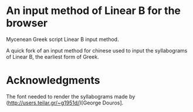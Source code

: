 # An input method of Linear B for the browser
Mycenean Greek script Linear B input method.

A quick fork of an input method for chinese used to input the syllabograms of Linear B, the earliest form of Greek.

# Acknowledgments
The font needed to render the syllabograms made by (http://users.teilar.gr/~g1951d/)[George Douros].
